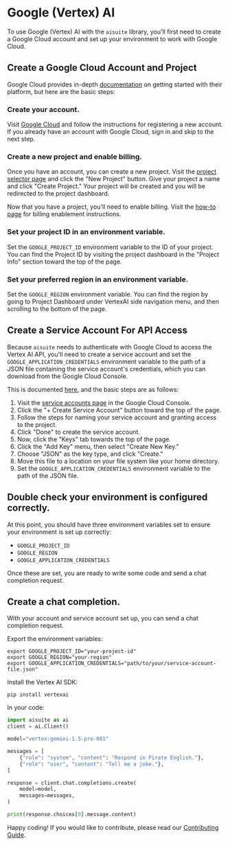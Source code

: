 # Google (Vertex) AI

To use Google (Vertex) AI with the `aisuite` library, you'll first need to create a Google Cloud account and set up your environment to work with Google Cloud.

## Create a Google Cloud Account and Project

Google Cloud provides in-depth [documentation](https://cloud.google.com/vertex-ai/docs/start/cloud-environment) on getting started with their platform, but here are the basic steps:

### Create your account.

Visit [Google Cloud](https://cloud.google.com/free) and follow the instructions for registering a new account. If you already have an account with Google Cloud, sign in and skip to the next step.

### Create a new project and enable billing.

Once you have an account, you can create a new project. Visit the [project selector page](https://console.cloud.google.com/projectselector2/home/dashboard) and click the "New Project" button. Give your project a name and click "Create Project." Your project will be created and you will be redirected to the project dashboard.

Now that you have a project, you'll need to enable billing. Visit the [how-to page](https://cloud.google.com/billing/docs/how-to/verify-billing-enabled#confirm_billing_is_enabled_on_a_project) for billing enablement instructions.

### Set your project ID in an environment variable.

Set the `GOOGLE_PROJECT_ID` environment variable to the ID of your project. You can find the Project ID by visiting the project dashboard in the "Project Info" section toward the top of the page.

### Set your preferred region in an environment variable.

Set the `GOOGLE_REGION` environment variable. You can find the region by going to Project Dashboard under VertexAI side navigation menu, and then scrolling to the bottom of the page.

## Create a Service Account For API Access

Because `aisuite` needs to authenticate with Google Cloud to access the Vertex AI API, you'll need to create a service account and set the `GOOGLE_APPLICATION_CREDENTIALS` environment variable to the path of a JSON file containing the service account's credentials, which you can download from the Google Cloud Console.

This is documented [here](https://cloud.google.com/docs/authentication/provide-credentials-adc#how-to), and the basic steps are as follows:

1. Visit the [service accounts page](https://console.cloud.google.com/iam-admin/serviceaccounts) in the Google Cloud Console.
2. Click the "+ Create Service Account" button toward the top of the page.
3. Follow the steps for naming your service account and granting access to the project.
4. Click "Done" to create the service account.
5. Now, click the "Keys" tab towards the top of the page.
6. Click the "Add Key" menu, then select "Create New Key."
6. Choose "JSON" as the key type, and click "Create."
7. Move this file to a location on your file system like your home directory.
8. Set the `GOOGLE_APPLICATION_CREDENTIALS` environment variable to the path of the JSON file.

## Double check your environment is configured correctly.

At this point, you should have three environment variables set to ensure your environment is set up correctly:

- `GOOGLE_PROJECT_ID`
- `GOOGLE_REGION`
- `GOOGLE_APPLICATION_CREDENTIALS`

Once these are set, you are ready to write some code and send a chat completion request.

## Create a chat completion.

With your account and service account set up, you can send a chat completion request.

Export the environment variables:

```shell
export GOOGLE_PROJECT_ID="your-project-id"
export GOOGLE_REGION="your-region"
export GOOGLE_APPLICATION_CREDENTIALS="path/to/your/service-account-file.json"
```

Install the Vertex AI SDK:

```shell
pip install vertexai
```

In your code:

```python
import aisuite as ai
client = ai.Client()

model="vertex:gemini-1.5-pro-001"

messages = [
    {"role": "system", "content": "Respond in Pirate English."},
    {"role": "user", "content": "Tell me a joke."},
]

response = client.chat.completions.create(
    model=model,
    messages=messages,
)

print(response.choices[0].message.content)
```

Happy coding! If you would like to contribute, please read our [Contributing Guide](CONTRIBUTING.md).
